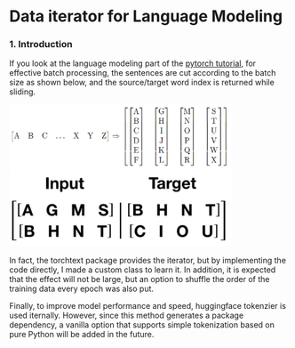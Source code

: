 # Data iterator for Language Modeling

### 1. Introduction

If you look at the language modeling part of the [pytorch tutorial](https://pytorch.org/tutorials/beginner/transformer_tutorial.html), for effective batch processing, 
the sentences are cut according to the batch size as shown below, and the source/target word index is returned while sliding.

<img src="src/img1.PNG" alt="drawing" width="400">
<img src="src/img2.PNG" alt="drawing" width="400">

In fact, the torchtext package provides the iterator, but by implementing the code directly, I made a custom class to learn it.
In addition, it is expected that the effect will not be large, but an option to shuffle the order of the training data every epoch was also put.

Finally, to improve model performance and speed, huggingface tokenzier is used iternally. However, since this method generates a package dependency, a vanilla option that supports simple tokenization based on pure Python will be added in the future.
